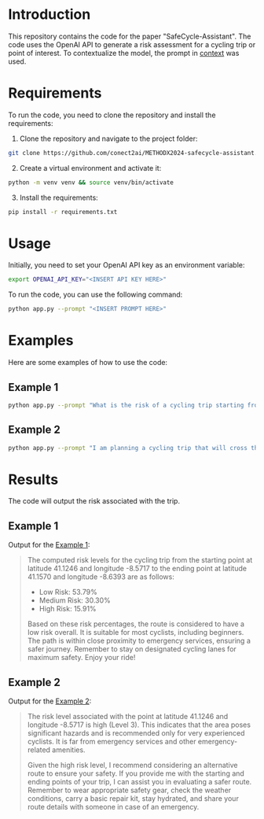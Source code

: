 # Introduction

This repository contains the code for the paper "SafeCycle-Assistant". The code uses the OpenAI API to generate a risk assessment for a cycling trip or point of interest. To contextualize the model, the prompt in [context](context.md) was used.

# Requirements

To run the code, you need to clone the repository and install the requirements:

1. Clone the repository and navigate to the project folder:

```bash
git clone https://github.com/conect2ai/METHODX2024-safecycle-assistant.git && cd METHODX2024-safecycle-assistant
```

2. Create a virtual environment and activate it:

```bash
python -m venv venv && source venv/bin/activate
```

3. Install the requirements:

```bash
pip install -r requirements.txt
```

# Usage

Initially, you need to set your OpenAI API key as an environment variable:

```bash
export OPENAI_API_KEY="<INSERT API KEY HERE>"
```

To run the code, you can use the following command:

```bash
python app.py --prompt "<INSERT PROMPT HERE>"
```

# Examples

Here are some examples of how to use the code:

## Example 1

```bash
python app.py --prompt "What is the risk of a cycling trip starting from point with latitude 41.1246 and longitude -8.5717, ending at latitude 41.1570 and longitude -8.6393"
```

## Example 2

```bash
python app.py --prompt "I am planning a cycling trip that will cross the point at latitude 41.1246 and longitude -8.5717. What is the risk associate to this zone?"
```

# Results

The code will output the risk associated with the trip.

## Example 1

Output for the [Example 1](#example-1):

> The computed risk levels for the cycling trip from the starting point at latitude 41.1246 and longitude -8.5717 to the ending point at latitude 41.1570 and longitude -8.6393 are as follows:
> - Low Risk: 53.79%
> - Medium Risk: 30.30%
> - High Risk: 15.91%
>
> Based on these risk percentages, the route is considered to have a low risk overall. It is suitable for most cyclists, including beginners. The path is within close proximity to emergency services, ensuring a safer journey. Remember to stay on designated cycling lanes for maximum safety. Enjoy your ride!
    
## Example 2

Output for the [Example 2](#example-2):

>The risk level associated with the point at latitude 41.1246 and longitude -8.5717 is high (Level 3). This indicates that the area poses significant hazards and is recommended only for very experienced cyclists. It is far from emergency services and other emergency-related amenities.
>
>Given the high risk level, I recommend considering an alternative route to ensure your safety. If you provide me with the starting and ending points of your trip, I can assist you in evaluating a safer route. Remember to wear appropriate safety gear, check the weather conditions, carry a basic repair kit, stay hydrated, and share your route details with someone in case of an emergency.  